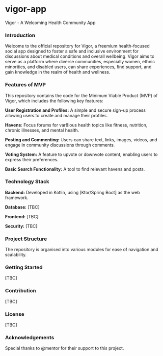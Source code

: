 # vigor-app
Vigor - A Welcoming Health Community App


### Introduction
Welcome to the official repository for Vigor, a freemium health-focused social app designed to foster a safe and inclusive environment for discussions about medical conditions and overall wellbeing. Vigor aims to serve as a platform where diverse communities, especially women, ethnic minorities, and disabled users, can share experiences, find support, and gain knowledge in the realm of health and wellness.



### Features of MVP


This repository contains the code for the Minimum Viable Product (MVP) of Vigor, which includes the following key features:

**User Registration and Profiles:** A simple and secure sign-up process allowing users to create and manage their profiles.

**Havens:** Focus forums for var8ious health topics like fitness, nutrition, chronic illnesses, and mental health.

**Posting and Commenting:** Users can share text, links, images, videos, and engage in community discussions through comments.

**Voting System:** A feature to upvote or downvote content, enabling users to express their preferences.

**Basic Search Functionality:** A tool to find relevant havens and posts.




### Technology Stack

**Backend:** Developed in Kotlin, using [Ktor/Spring Boot] as the web framework.

**Database:** [TBC]

**Frontend:** [TBC]

**Security:** [TBC]



### Project Structure
The repository is organised into various modules for ease of navigation and scalability. 



### Getting Started
[TBC]



### Contribution
[TBC]



### License 
[TBC]



### Acknowledgements 
Special thanks to @mentor for their support to this project.


